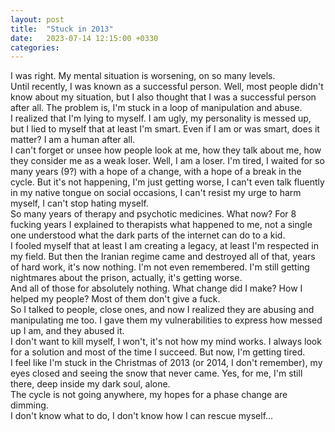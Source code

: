 ```yaml
---
layout: post
title:  "Stuck in 2013"
date:   2023-07-14 12:15:00 +0330
categories: 
---
```

I was right. My mental situation is worsening, on so many levels.    
Until recently, I was known as a successful person. Well, most people didn't know about my situation, but I also thought that I was a successful person after all. The problem is, I'm stuck in a loop of manipulation and abuse.    
I realized that I'm lying to myself. I am ugly, my personality is messed up, but I lied to myself that at least I'm smart. Even if I am or was smart, does it matter? I am a human after all.    
I can't forget or unsee how people look at me, how they talk about me, how they consider me as a weak loser. Well, I am a loser. I'm tired, I waited for so many years (9?) with a hope of a change, with a hope of a break in the cycle. But it's not happening, I'm just getting worse, I can't even talk fluently in my native tongue on social occasions, I can't resist my urge to harm myself, I can't stop hating myself.    
So many years of therapy and psychotic medicines. What now? For 8 fucking years I explained to therapists what happened to me, not a single one understood what the dark parts of the internet can do to a kid.    
I fooled myself that at least I am creating a legacy, at least I'm respected in my field. But then the Iranian regime came and destroyed all of that, years of hard work, it's now nothing. I'm not even remembered. I'm still getting nightmares about the prison, actually, it's getting worse.    
And all of those for absolutely nothing. What change did I make? How I helped my people? Most of them don't give a fuck.    
So I talked to people, close ones, and now I realized they are abusing and manipulating me too. I gave them my vulnerabilities to express how messed up I am, and they abused it.    
I don't want to kill myself, I won't, it's not how my mind works. I always look for a solution and most of the time I succeed. But now, I'm getting tired.    
I feel like I'm stuck in the Christmas of 2013 (or 2014, I don't remember), my eyes closed and seeing the snow that never came. Yes, for me, I'm still there, deep inside my dark soul, alone.    
The cycle is not going anywhere, my hopes for a phase change are dimming.    
I don't know what to do, I don't know how I can rescue myself...    
